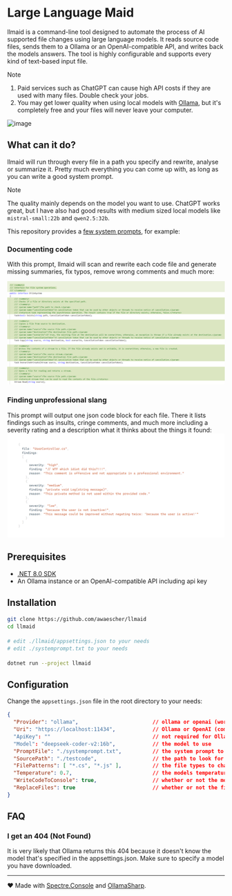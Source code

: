 # Large Language Maid

llmaid is a command-line tool designed to automate the process of AI supported file changes using large language models. It reads source code files, sends them to a Ollama or an OpenAI-compatible API, and writes back the models answers. The tool is highly configurable and supports every kind of text-based input file.

> [!NOTE]
> 1. Paid services such as ChatGPT can cause high API costs if they are used with many files. Double check your jobs.
> 2. You may get lower quality when using local models with [Ollama](https://ollama.com), but it's completely free and your files will never leave your computer.

![image](https://github.com/user-attachments/assets/015ba09b-4ce5-439f-a6af-4e20da6e511e)

## What can it do?

llmaid will run through every file in a path you specify and rewrite, analyse or summarize it. Pretty much everything you can come up with, as long as you can write a good system prompt.

> [!NOTE]
> The quality mainly depends on the model you want to use. ChatGPT works great, but I have also had good results with medium sized local models like `mistral-small:22b` and `qwen2.5:32b`.

This repository provides a [few system prompts](/prompts), for example:

### Documenting code
With this prompt, llmaid will scan and rewrite each code file and generate missing summaries, fix typos, remove wrong comments and much more:

![Code documenter](./docs/document%20code.png)

### Finding unprofessional slang
This prompt will output one json code block for each file. There it lists findings such as insults, cringe comments, and much more including a severity rating and a description what it thinks about the things it found:
![Review files](./docs/review%20files.png)

## Prerequisites

- [.NET 8.0 SDK](https://dotnet.microsoft.com/download)
- An Ollama instance or an OpenAI-compatible API including api key

## Installation

```bash
git clone https://github.com/awaescher/llmaid
cd llmaid

# edit ./llmaid/appsettings.json to your needs
# edit ./systemprompt.txt to your needs

dotnet run --project llmaid
```

## Configuration

Change the `appsettings.json` file in the root directory to your needs:

```json
{
  "Provider": "ollama",                        // ollama or openai (works with any compatible api)
  "Uri": "https://localhost:11434",            // Ollama or OpenAI (compatible) endpoints like http://localhost:11434 or https://api.openai.com
  "ApiKey": ""                                 // not required for Ollama
  "Model": "deepseek-coder-v2:16b",            // the model to use
  "PromptFile": "./systemprompt.txt",          // the system prompt to prime the model
  "SourcePath": "./testcode",                  // the path to look for files to change
  "FilePatterns": [ "*.cs", "*.js" ],          // the file types to change
  "Temperature": 0.7,                          // the models temperature (0 precise to 1 creative)
  "WriteCodeToConsole": true,                  // whether or not the models response should be shown in the console
  "ReplaceFiles": true                         // whether or not the files should be replaced with the model's response
}
```

## FAQ

### I get an 404 (Not Found)
It is very likely that Ollama returns this 404 because it doesn't know the model that's specified in the appsettings.json. Make sure to specify a model you have downloaded.

---

❤ Made with [Spectre.Console](https://github.com/spectreconsole/spectre.console) and [OllamaSharp](https://github.com/awaescher/OllamaSharp).
